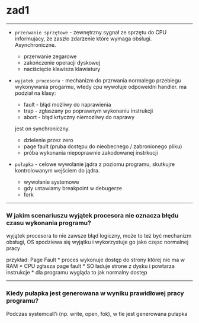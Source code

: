 # zad1

---

* `przerwanie sprzętowe` - zewnętrzny sygnał ze sprzętu do CPU informujacy, że zaszło zdarzenie które wymaga obsługi. Asynchroniczne.
    * przerwanie zegarowe
    * zakończenie operacji dyskowej
    * naciścięcie klawisza klawiatury

* `wyjatek procesora` - mechanizm do przrwania normalego przebiegu wykonywania progarmu, wtedy cpu wywołuje odpoweidni handler. ma podział na klasy: 
    - fault - błąd możliwy do naprawienia
    - trap - zgłaszany po poprawnym wykonaniu instrukcji
    - abort - błąd krtyczny niemozliwy do naprawy
    
    jest on synchroniczny.

    * dzielenie przez zero
    * page fault (pruba dostępu do nieobecnego / zabronionego pliku)
    * próba wykonania niepoprawnie zakodowanej instrkucji

* `pułapka` - celowe wywołanie jądra z poziomu programu, skutkujre kontrolowanym wejściem do jądra.
    * wywołanie systemowe
    * gdy ustawiamy breakpoint w debugerze
    * fork
---

### W jakim scenariuszu wyjątek procesora nie oznacza błędu czasu wykonania programu?

wyjątek procesora to nie zawsze błąd logiczny, może to też być mechanizm obsługi, OS spodziewa się wyjątku i wykorzystuje go jako częsc normalnej pracy 

przykład: Page Fault
    * proces wykonuje dostęp do strony której nie ma w RAM
    * CPU zgłasza page fault
    * SO ładuje strone z dysku i powtarza instrukcje
    * dla programu wygląda to jak normalny dostęp 

---

### Kiedy pułapka jest generowana w wyniku prawidłowej pracy programu?

Podczas systemcall'i (np. write, open, fok), w tle jest generowana pułapka